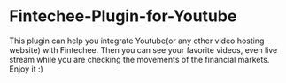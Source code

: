 # Fintechee-Plugin-for-Youtube
This plugin can help you integrate Youtube(or any other video hosting website) with Fintechee. Then you can see your favorite videos, even live stream while you are checking the movements of the financial markets. Enjoy it :)
